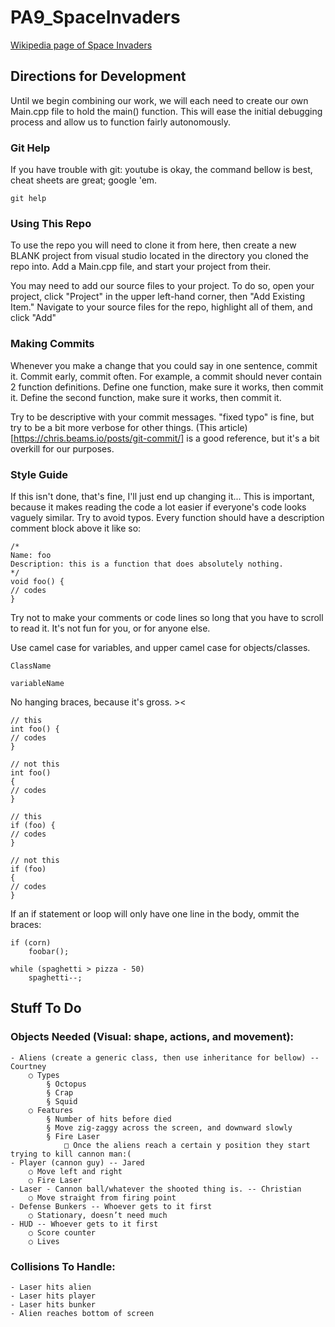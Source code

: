 # PA9_SpaceInvaders
[Wikipedia page of Space Invaders](https://en.wikipedia.org/wiki/Space_Invaders)
## Directions for Development
Until we begin combining our work, we will each need to create our own Main.cpp file to hold the main() function.
This will ease the initial debugging process and allow us to function fairly autonomously.

### Git Help
If you have trouble with git: youtube is okay, the command bellow is best, cheat sheets are great; google 'em.
```
git help
```

### Using This Repo
To use the repo you will need to clone it from here, then create a new BLANK project from visual studio located in
the directory you cloned the repo into. Add a Main.cpp file, and start your project from their. 

You may need to add our source files to your project. To do so, open your project, click "Project" in the upper left-hand
corner, then "Add Existing Item." Navigate to your source files for the repo, highlight all of them, and click "Add"

### Making Commits
Whenever you make a change that you could say in one sentence, commit it. Commit early, commit often.
For example, a commit should never contain 2 function definitions. Define one function, make sure it works,
then commit it. Define the second function, make sure it works, then commit it.

Try to be descriptive with your commit messages. "fixed typo" is fine, but try to be a bit more verbose for other
things. (This article)[https://chris.beams.io/posts/git-commit/] is a good reference, but it's a bit overkill for our purposes.

### Style Guide
If this isn't done, that's fine, I'll just end up changing it...
This is important, because it makes reading the code a lot easier if everyone's code looks vaguely similar.
Try to avoid typos.
Every function should have a description comment block above it like so:
```
/*
Name: foo
Description: this is a function that does absolutely nothing.
*/
void foo() {
// codes
}
```
Try not to make your comments or code lines so long that you have to scroll to read it. It's not fun for you, or for anyone else.

Use camel case for variables, and upper camel case for objects/classes.
```
ClassName

variableName
```
No hanging braces, because it's gross. ><
```
// this
int foo() {
// codes
}

// not this
int foo()
{
// codes
}

// this
if (foo) {
// codes
}

// not this 
if (foo) 
{
// codes
}
```
If an if statement or loop will only have one line in the body, ommit the braces:
```
if (corn)
	foobar();
	
while (spaghetti > pizza - 50)
	spaghetti--;
```
## Stuff To Do
### Objects Needed (Visual: shape, actions, and movement):
	- Aliens (create a generic class, then use inheritance for bellow) -- Courtney
		○ Types
			§ Octopus
			§ Crap
			§ Squid
		○ Features
			§ Number of hits before died
			§ Move zig-zaggy across the screen, and downward slowly
			§ Fire Laser
				□ Once the aliens reach a certain y position they start trying to kill cannon man:(
	- Player (cannon guy) -- Jared
		○ Move left and right
		○ Fire Laser
	- Laser - Cannon ball/whatever the shooted thing is. -- Christian
		○ Move straight from firing point
	- Defense Bunkers -- Whoever gets to it first
		○ Stationary, doesn’t need much
	- HUD -- Whoever gets to it first
		○ Score counter
		○ Lives

### Collisions To Handle:
	- Laser hits alien
	- Laser hits player
	- Laser hits bunker
	- Alien reaches bottom of screen
